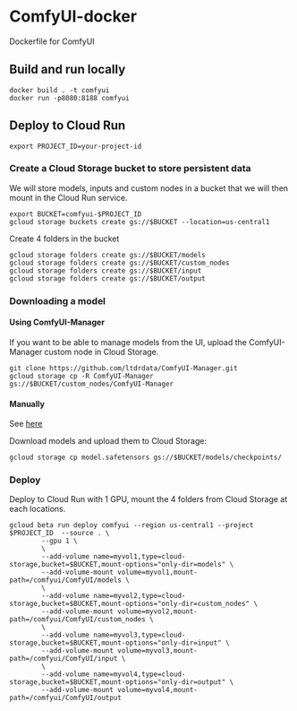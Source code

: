  # ComfyUI-docker

Dockerfile for ComfyUI

## Build and run locally

```
docker build . -t comfyui
docker run -p8080:8188 comfyui
```

## Deploy to Cloud Run

```
export PROJECT_ID=your-project-id
```

### Create a Cloud Storage bucket to store persistent data

We will store models, inputs and custom nodes in a bucket that we will then mount in the Cloud Run service.

```
export BUCKET=comfyui-$PROJECT_ID
gcloud storage buckets create gs://$BUCKET --location=us-central1
```

Create 4 folders in the bucket

```
gcloud storage folders create gs://$BUCKET/models
gcloud storage folders create gs://$BUCKET/custom_nodes
gcloud storage folders create gs://$BUCKET/input
gcloud storage folders create gs://$BUCKET/output
```

### Downloading a model

#### Using ComfyUI-Manager

If you want to be able to manage models from the UI,
upload the ComfyUI-Manager custom node in Cloud Storage.

```
git clone https://github.com/ltdrdata/ComfyUI-Manager.git
gcloud storage cp -R ComfyUI-Manager gs://$BUCKET/custom_nodes/ComfyUI-Manager
```

#### Manually

See [here](https://www.comflowy.com/preparation-for-study/model)

Download models and upload them to Cloud Storage:

```
gcloud storage cp model.safetensors gs://$BUCKET/models/checkpoints/
```

### Deploy

Deploy to Cloud Run with 1 GPU, mount the 4 folders from Cloud Storage at each locations.

```
gcloud beta run deploy comfyui --region us-central1 --project $PROJECT_ID  --source . \
        --gpu 1 \
        \
        --add-volume name=myvol1,type=cloud-storage,bucket=$BUCKET,mount-options="only-dir=models" \
        --add-volume-mount volume=myvol1,mount-path=/comfyui/ComfyUI/models \
        \
        --add-volume name=myvol2,type=cloud-storage,bucket=$BUCKET,mount-options="only-dir=custom_nodes" \
        --add-volume-mount volume=myvol2,mount-path=/comfyui/ComfyUI/custom_nodes \
        \
        --add-volume name=myvol3,type=cloud-storage,bucket=$BUCKET,mount-options="only-dir=input" \
        --add-volume-mount volume=myvol3,mount-path=/comfyui/ComfyUI/input \
        \
        --add-volume name=myvol4,type=cloud-storage,bucket=$BUCKET,mount-options="only-dir=output" \
        --add-volume-mount volume=myvol4,mount-path=/comfyui/ComfyUI/output
```

